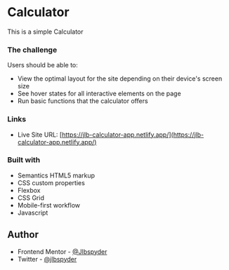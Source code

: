 # Calculator

This is a simple Calculator


### The challenge

Users should be able to:

- View the optimal layout for the site depending on their device's screen size
- See hover states for all interactive elements on the page
- Run basic functions that the calculator offers


### Links

- Live Site URL: [https://jlb-calculator-app.netlify.app/](https://jlb-calculator-app.netlify.app/)


### Built with

- Semantics HTML5 markup
- CSS custom properties
- Flexbox
- CSS Grid
- Mobile-first workflow
- Javascript

## Author

- Frontend Mentor - [@Jlbspyder](https://www.frontendmentor.io/profile/Jlbspyder)
- Twitter - [@jlbspyder](https://www.twitter.com/jlbspyder)
